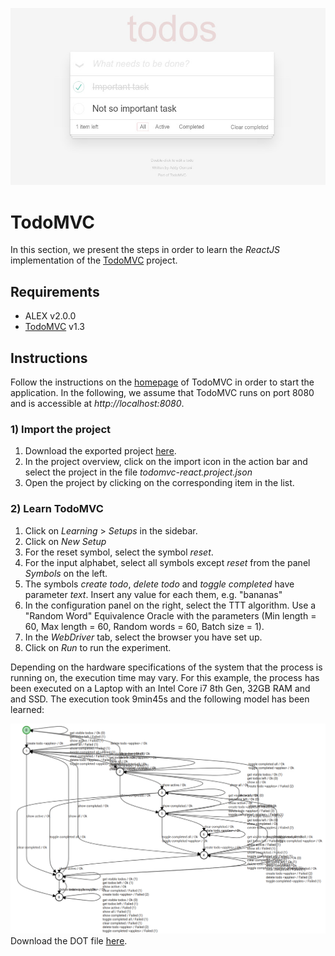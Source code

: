 ![TodoMVC](./assets/todomvc.jpg)

# TodoMVC

In this section, we present the steps in order to learn the *ReactJS* implementation of the [TodoMVC](http://todomvc.com/) project.


## Requirements

* ALEX v2.0.0
* [TodoMVC](http://todomvc.com/) v1.3


## Instructions

Follow the instructions on the [homepage](http://todomvc.com/) of TodoMVC in order to start the application.
In the following, we assume that TodoMVC runs on port 8080 and is accessible at *http://localhost:8080*.

### 1) Import the project

1. Download the exported project [here](/files/todomvc-react.project.json).
2. In the project overview, click on the import icon in the action bar and select the project in the file *todomvc-react.project.json*
3. Open the project by clicking on the corresponding item in the list.

### 2) Learn TodoMVC

1. Click on *Learning* > *Setups* in the sidebar.
2. Click on *New Setup*
3. For the reset symbol, select the symbol *reset*.
4. For the input alphabet, select all symbols except *reset* from the panel *Symbols* on the left.
5. The symbols *create todo*, *delete todo* and *toggle completed* have parameter *text*.
   Insert any value for each them, e.g. "bananas"
6. In the configuration panel on the right, select the TTT algorithm.
   Use a "Random Word" Equivalence Oracle with the parameters (Min length = 60, Max length = 60, Random words = 60, Batch size = 1).
7. In the *WebDriver* tab, select the browser you have set up.
8. Click on *Run* to run the experiment.

Depending on the hardware specifications of the system that the process is running on, the execution time may vary.
For this example, the process has been executed on a Laptop with an Intel Core i7 8th Gen, 32GB RAM and and SSD.
The execution took 9min45s and the following model has been learned:

![TodoMVC](./assets/todomvc-react.model.png)
Download the DOT file [here](/files/todomvc-react.model.json).

